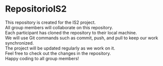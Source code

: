 # RepositorioIS2

This repository is created for the IS2 project.  
All group members will collaborate on this repository.  
Each participant has cloned the repository to their local machine.  
We will use Git commands such as commit, push, and pull to keep our work synchronized.  
The project will be updated regularly as we work on it.  
Feel free to check out the changes in the repository.  
Happy coding to all group members!
